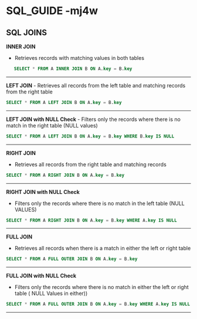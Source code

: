 # SQL_GUIDE -mj4w

## SQL JOINS

<b>INNER JOIN</b> 
- Retrieves records with matching values in both tables
```sql 
   SELECT * FROM A INNER JOIN B ON A.key = B.key
```
<hr/>  
<b>LEFT JOIN</b>
- Retrieves all records from the left table and matching records from the right table

```sql
SELECT * FROM A LEFT JOIN B ON A.key = B.key
```

<hr/>
<b>LEFT JOIN with NULL Check</b>
- Filters only the records where there is no match in the right table (NULL values)

```sql
SELECT * FROM A LEFT JOIN B ON A.key = B.key WHERE B.key IS NULL 
```
<hr/>

<b>RIGHT JOIN</b>
- Retrieves all records from the right table and matching records 

```sql
SELECT * FROM A RIGHT JOIN B ON A.key = B.key 
```
<hr/>

<b>RIGHT JOIN with NULL Check</b>
- Filters only the records where there is no match in the left table (NULL VALUES)

```sql
SELECT * FROM A RIGHT JOIN B ON A.key = B.key WHERE A.key IS NULL 
```
<hr/>

<b>FULL JOIN</b>
- Retrieves all records when there is a match in either the left or right table

```sql
SELECT * FROM A FULL OUTER JOIN B ON A.key = B.key  
```
<hr/>

<b>FULL JOIN with NULL Check</b>
- Filters only the records where there is no match in either the left or right table ( NULL Values in either))

```sql
SELECT * FROM A FULL OUTER JOIN B ON A.key = B.key WHERE A.key IS NULL OR B.key is NULL 
```
<hr/>
